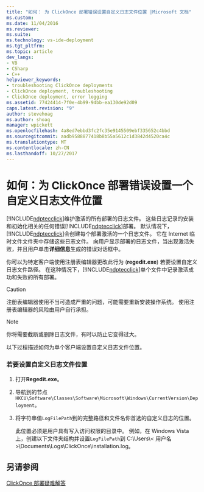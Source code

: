 ```yaml
---
title: "如何： 为 ClickOnce 部署错误设置自定义日志文件位置 |Microsoft 文档"
ms.custom: 
ms.date: 11/04/2016
ms.reviewer: 
ms.suite: 
ms.technology: vs-ide-deployment
ms.tgt_pltfrm: 
ms.topic: article
dev_langs:
- VB
- CSharp
- C++
helpviewer_keywords:
- troubleshooting ClickOnce deployments
- ClickOnce deployment, troubleshooting
- ClickOnce deployment, error logging
ms.assetid: 77424414-7f0e-4b99-94bb-ea130de92d09
caps.latest.revision: "9"
author: stevehoag
ms.author: shoag
manager: wpickett
ms.openlocfilehash: 4a8ed7ebbd3fc2fc35e9145509ebf335652c4bbd
ms.sourcegitcommit: aadb9588877418b8b55a5612c1d3842d4520ca4c
ms.translationtype: MT
ms.contentlocale: zh-CN
ms.lasthandoff: 10/27/2017
---
```

# <a name="how-to-set-a-custom-log-file-location-for-clickonce-deployment-errors"></a>如何：为 ClickOnce 部署错误设置一个自定义日志文件位置
[!INCLUDE[ndptecclick](../deployment/includes/ndptecclick_md.md)]维护激活的所有部署的日志文件。 这些日志记录的安装和初始化相关的任何错误[!INCLUDE[ndptecclick](../deployment/includes/ndptecclick_md.md)]部署。 默认情况下，[!INCLUDE[ndptecclick](../deployment/includes/ndptecclick_md.md)]会创建每个部署激活的一个日志文件。 它在 Internet 临时文件文件夹中存储这些日志文件。 向用户显示部署的日志文件，当出现激活失败，并且用户单击**详细信息**生成的错误对话框中。  
  
 你可以为特定客户端使用注册表编辑器更改此行为 (**regedit.exe**) 若要设置自定义日志文件路径。 在这种情况下，[!INCLUDE[ndptecclick](../deployment/includes/ndptecclick_md.md)]单个文件中记录激活成功和失败的所有部署。  
  
> [!CAUTION]
>  注册表编辑器使用不当可造成严重的问题，可能需要重新安装操作系统。 使用注册表编辑器的风险由用户自行承担。  
  
> [!NOTE]
>  你将需要截断或删除日志文件，有时以防止它变得过大。  
  
 以下过程描述如何为单个客户端设置自定义日志文件位置。  
  
### <a name="to-set-a-custom-log-file-location"></a>若要设置自定义日志文件位置  
  
1.  打开**Regedit.exe**。  
  
2.  导航到的节点`HKCU\Software\Classes\Software\Microsoft\Windows\CurrentVersion\Deployment`。  
  
3.  将字符串值`LogFilePath`到的完整路径和文件名你首选的自定义日志的位置。  
  
     此位置必须是用户具有写入访问权限的目录中。 例如，在 Windows Vista 上，创建以下文件夹结构并设置`LogFilePath`到 C:\Users\\< 用户名\>\Documents\Logs\ClickOnce\installation.log。  
  
## <a name="see-also"></a>另请参阅  
 [ClickOnce 部署疑难解答](../deployment/troubleshooting-clickonce-deployments.md)